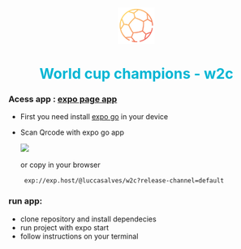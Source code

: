 <p align="center">
<img src="./assets/img/bola.png" width="72px" >
</p>
<h1 style="color:#06b6d4" align="center" >World cup champions - w2c</h1>

### Acess app : [expo page app](https://expo.dev/@luccasalves/w2c?release-channel=default)

- First you need install [expo go](https://apps.apple.com/br/app/expo-go/id982107779) in your device
- Scan Qrcode with expo go app

  ![](https://qr.expo.dev/expo-go?owner=luccasalves&slug=w2c&releaseChannel=default&host=exp.host)

  or copy in your browser

       exp://exp.host/@luccasalves/w2c?release-channel=default

### run app:

- clone repository and install dependecies
- run project with expo start
- follow instructions on your terminal

